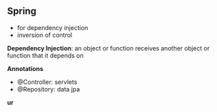 ## Spring

- for dependency injection
- inversion of control

**Dependency Injection**: an object or function receives another object or function that it depends on

**Annotations**
- @Controller: servlets
- @Repository: data jpa

**ur**